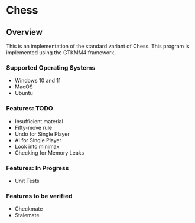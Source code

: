 # Chess

## Overview

This is an implementation of the standard variant of Chess. This program is implemented using the GTKMM4 framework. 

### Supported Operating Systems 
- Windows 10 and 11
- MacOS
- Ubuntu

### Features: TODO 
- Insufficient material
- Fifty-move rule
- Undo for Single Player
- AI for Single Player
- Look into minimax 
- Checking for Memory Leaks

### Features: In Progress
- Unit Tests

### Features to be verified
- Checkmate
- Stalemate
